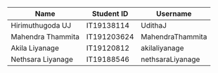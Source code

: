 

Name | Student ID | Username
--- | --- | --- 
Hirimuthugoda UJ | IT19138114 | UdithaJ  
Mahendra Thammita  | IT191203624 | MahendraThammita
Akila Liyanage  | IT19120812  | akilaliyanage
Nethsara Liyanage   | IT19188546  |  nethsaraLiyanage
